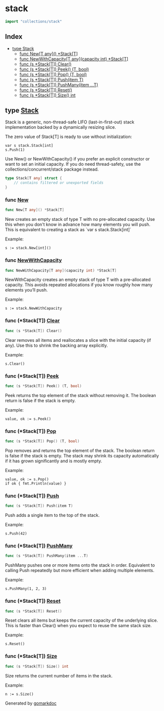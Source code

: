 <!-- Code generated by gomarkdoc. DO NOT EDIT -->

# stack

```go
import "collections/stack"
```

## Index

- [type Stack](<#Stack>)
    - [func New\[T any\]\(\) \*Stack\[T\]](<#New>)
    - [func NewWithCapacity\[T any\]\(capacity int\) \*Stack\[T\]](<#NewWithCapacity>)
    - [func \(s \*Stack\[T\]\) Clear\(\)](<#Stack[T].Clear>)
    - [func \(s \*Stack\[T\]\) Peek\(\) \(T, bool\)](<#Stack[T].Peek>)
    - [func \(s \*Stack\[T\]\) Pop\(\) \(T, bool\)](<#Stack[T].Pop>)
    - [func \(s \*Stack\[T\]\) Push\(item T\)](<#Stack[T].Push>)
    - [func \(s \*Stack\[T\]\) PushMany\(item ...T\)](<#Stack[T].PushMany>)
    - [func \(s \*Stack\[T\]\) Reset\(\)](<#Stack[T].Reset>)
    - [func \(s \*Stack\[T\]\) Size\(\) int](<#Stack[T].Size>)


<a name="Stack"></a>
## type [Stack](<https://github.com/khavishbhundoo/collections/blob/main/stack/stack.go#L14-L17>)

Stack is a generic, non\-thread\-safe LIFO \(last\-in\-first\-out\) stack implementation backed by a dynamically resizing slice.

The zero value of Stack\[T\] is ready to use without initialization:

```
var s stack.Stack[int]
s.Push(1)
```

Use New\(\) or NewWithCapacity\(\) if you prefer an explicit constructor or want to set an initial capacity. If you do need thread\-safety, use the collections/concurrent/stack package instead.

```go
type Stack[T any] struct {
    // contains filtered or unexported fields
}
```

<a name="New"></a>
### func [New](<https://github.com/khavishbhundoo/collections/blob/main/stack/stack.go#L33>)

```go
func New[T any]() *Stack[T]
```

New creates an empty stack of type T with no pre\-allocated capacity. Use this when you don't know in advance how many elements you will push. This is equivalent to creating a stack as \`var s stack.Stack\[int\]\`

Example:

```
s := stack.New[int]()
```

<a name="NewWithCapacity"></a>
### func [NewWithCapacity](<https://github.com/khavishbhundoo/collections/blob/main/stack/stack.go#L47>)

```go
func NewWithCapacity[T any](capacity int) *Stack[T]
```

NewWithCapacity creates an empty stack of type T with a pre\-allocated capacity. This avoids repeated allocations if you know roughly how many elements you’ll push.

Example:

```
s := stack.NewWithCapacity
```

<a name="Stack[T].Clear"></a>
### func \(\*Stack\[T\]\) [Clear](<https://github.com/khavishbhundoo/collections/blob/main/stack/stack.go#L159>)

```go
func (s *Stack[T]) Clear()
```

Clear removes all items and reallocates a slice with the initial capacity \(if any\). Use this to shrink the backing array explicitly.

Example:

```
s.Clear()
```

<a name="Stack[T].Peek"></a>
### func \(\*Stack\[T\]\) [Peek](<https://github.com/khavishbhundoo/collections/blob/main/stack/stack.go#L124>)

```go
func (s *Stack[T]) Peek() (T, bool)
```

Peek returns the top element of the stack without removing it. The boolean return is false if the stack is empty.

Example:

```
value, ok := s.Peek()
```

<a name="Stack[T].Pop"></a>
### func \(\*Stack\[T\]\) [Pop](<https://github.com/khavishbhundoo/collections/blob/main/stack/stack.go#L83>)

```go
func (s *Stack[T]) Pop() (T, bool)
```

Pop removes and returns the top element of the stack. The boolean return is false if the stack is empty. The stack may shrink its capacity automatically if it has grown significantly and is mostly empty.

Example:

```
value, ok := s.Pop()
if ok { fmt.Println(value) }
```

<a name="Stack[T].Push"></a>
### func \(\*Stack\[T\]\) [Push](<https://github.com/khavishbhundoo/collections/blob/main/stack/stack.go#L70>)

```go
func (s *Stack[T]) Push(item T)
```

Push adds a single item to the top of the stack.

Example:

```
s.Push(42)
```

<a name="Stack[T].PushMany"></a>
### func \(\*Stack\[T\]\) [PushMany](<https://github.com/khavishbhundoo/collections/blob/main/stack/stack.go#L61>)

```go
func (s *Stack[T]) PushMany(item ...T)
```

PushMany pushes one or more items onto the stack in order. Equivalent to calling Push repeatedly but more efficient when adding multiple elements.

Example:

```
s.PushMany(1, 2, 3)
```

<a name="Stack[T].Reset"></a>
### func \(\*Stack\[T\]\) [Reset](<https://github.com/khavishbhundoo/collections/blob/main/stack/stack.go#L148>)

```go
func (s *Stack[T]) Reset()
```

Reset clears all items but keeps the current capacity of the underlying slice. This is faster than Clear\(\) when you expect to reuse the same stack size.

Example:

```
s.Reset()
```

<a name="Stack[T].Size"></a>
### func \(\*Stack\[T\]\) [Size](<https://github.com/khavishbhundoo/collections/blob/main/stack/stack.go#L137>)

```go
func (s *Stack[T]) Size() int
```

Size returns the current number of items in the stack.

Example:

```
n := s.Size()
```

Generated by [gomarkdoc](<https://github.com/princjef/gomarkdoc>)